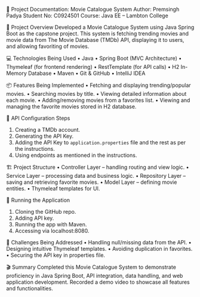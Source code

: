 📄 Project Documentation: Movie Catalogue System
Author: Premsingh Padya
Student No: C0924501
Course: Java EE – Lambton College


📝 Project Overview
Developed a Movie Catalogue System using Java Spring Boot as the capstone project. This system is fetching trending movies and movie data from The Movie Database (TMDb) API, displaying it to users, and allowing favoriting of movies.


💻 Technologies Being Used
• Java
• Spring Boot (MVC Architecture)
• Thymeleaf (for frontend rendering)
• RestTemplate (for API calls)
• H2 In-Memory Database
• Maven
• Git & GitHub
• IntelliJ IDEA


📦 Features Being Implemented
• Fetching and displaying trending/popular movies.
• Searching movies by title.
• Viewing detailed information about each movie.
• Adding/removing movies from a favorites list.
• Viewing and managing the favorite movies stored in H2 database.


🔧 API Configuration Steps
1. Creating a TMDb account.
2. Generating the API Key.
3. Adding the API Key to `application.properties` file and the rest as per the instructions.
4. Using endpoints as mentioned in the instructions. 


🏗️ Project Structure
• Controller Layer – handling routing and view logic.
• Service Layer – processing data and business logic.
• Repository Layer – saving and retrieving favorite movies.
• Model Layer – defining movie entities.
• Thymeleaf templates for UI.


🚀 Running the Application
1. Cloning the GitHub repo.
2. Adding API key.
3. Running the app with Maven.
4. Accessing via localhost:8080.


🎯 Challenges Being Addressed
• Handling null/missing data from the API.
• Designing intuitive Thymeleaf templates.
• Avoiding duplication in favorites.
• Securing the API key in properties file.


🎬 Summary
Completed this Movie Catalogue System to demonstrate proficiency in Java Spring Boot, API integration, data handling, and web application development. Recorded a demo video to showcase all features and functionalities.